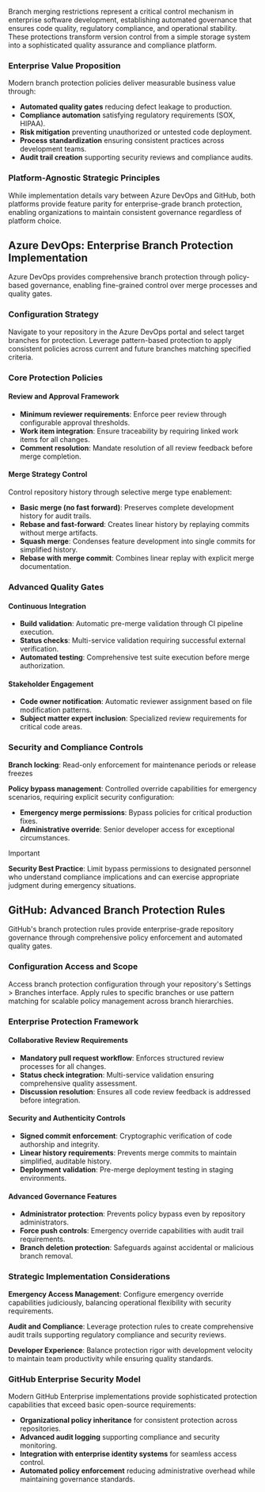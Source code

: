 Branch merging restrictions represent a critical control mechanism in enterprise software development, establishing automated governance that ensures code quality, regulatory compliance, and operational stability. These protections transform version control from a simple storage system into a sophisticated quality assurance and compliance platform.

### Enterprise Value Proposition

Modern branch protection policies deliver measurable business value through:

- **Automated quality gates** reducing defect leakage to production.
- **Compliance automation** satisfying regulatory requirements (SOX, HIPAA).
- **Risk mitigation** preventing unauthorized or untested code deployment.
- **Process standardization** ensuring consistent practices across development teams.
- **Audit trail creation** supporting security reviews and compliance audits.

### Platform-Agnostic Strategic Principles

While implementation details vary between Azure DevOps and GitHub, both platforms provide feature parity for enterprise-grade branch protection, enabling organizations to maintain consistent governance regardless of platform choice.

## Azure DevOps: Enterprise Branch Protection Implementation

Azure DevOps provides comprehensive branch protection through policy-based governance, enabling fine-grained control over merge processes and quality gates.

### Configuration Strategy

Navigate to your repository in the Azure DevOps portal and select target branches for protection. Leverage pattern-based protection to apply consistent policies across current and future branches matching specified criteria.

### Core Protection Policies

#### Review and Approval Framework

- **Minimum reviewer requirements**: Enforce peer review through configurable approval thresholds.
- **Work item integration**: Ensure traceability by requiring linked work items for all changes.
- **Comment resolution**: Mandate resolution of all review feedback before merge completion.

#### Merge Strategy Control

Control repository history through selective merge type enablement:

- **Basic merge (no fast forward)**: Preserves complete development history for audit trails.
- **Rebase and fast-forward**: Creates linear history by replaying commits without merge artifacts.
- **Squash merge**: Condenses feature development into single commits for simplified history.
- **Rebase with merge commit**: Combines linear replay with explicit merge documentation.

### Advanced Quality Gates

#### Continuous Integration

- **Build validation**: Automatic pre-merge validation through CI pipeline execution.
- **Status checks**: Multi-service validation requiring successful external verification.
- **Automated testing**: Comprehensive test suite execution before merge authorization.

#### Stakeholder Engagement

- **Code owner notification**: Automatic reviewer assignment based on file modification patterns.
- **Subject matter expert inclusion**: Specialized review requirements for critical code areas.

### Security and Compliance Controls

**Branch locking**: Read-only enforcement for maintenance periods or release freezes

**Policy bypass management**: Controlled override capabilities for emergency scenarios, requiring explicit security configuration:

- **Emergency merge permissions**: Bypass policies for critical production fixes.
- **Administrative override**: Senior developer access for exceptional circumstances.

> [!IMPORTANT]
> **Security Best Practice**: Limit bypass permissions to designated personnel who understand compliance implications and can exercise appropriate judgment during emergency situations.

## GitHub: Advanced Branch Protection Rules

GitHub's branch protection rules provide enterprise-grade repository governance through comprehensive policy enforcement and automated quality gates.

### Configuration Access and Scope

Access branch protection configuration through your repository's Settings > Branches interface. Apply rules to specific branches or use pattern matching for scalable policy management across branch hierarchies.

### Enterprise Protection Framework

#### Collaborative Review Requirements

- **Mandatory pull request workflow**: Enforces structured review processes for all changes.
- **Status check integration**: Multi-service validation ensuring comprehensive quality assessment.
- **Discussion resolution**: Ensures all code review feedback is addressed before integration.

#### Security and Authenticity Controls

- **Signed commit enforcement**: Cryptographic verification of code authorship and integrity.
- **Linear history requirements**: Prevents merge commits to maintain simplified, auditable history.
- **Deployment validation**: Pre-merge deployment testing in staging environments.

#### Advanced Governance Features

- **Administrator protection**: Prevents policy bypass even by repository administrators.
- **Force push controls**: Emergency override capabilities with audit trail requirements.
- **Branch deletion protection**: Safeguards against accidental or malicious branch removal.

### Strategic Implementation Considerations

**Emergency Access Management**: Configure emergency override capabilities judiciously, balancing operational flexibility with security requirements.

**Audit and Compliance**: Leverage protection rules to create comprehensive audit trails supporting regulatory compliance and security reviews.

**Developer Experience**: Balance protection rigor with development velocity to maintain team productivity while ensuring quality standards.

### GitHub Enterprise Security Model

Modern GitHub Enterprise implementations provide sophisticated protection capabilities that exceed basic open-source requirements:

- **Organizational policy inheritance** for consistent protection across repositories.
- **Advanced audit logging** supporting compliance and security monitoring.
- **Integration with enterprise identity systems** for seamless access control.
- **Automated policy enforcement** reducing administrative overhead while maintaining governance standards.
